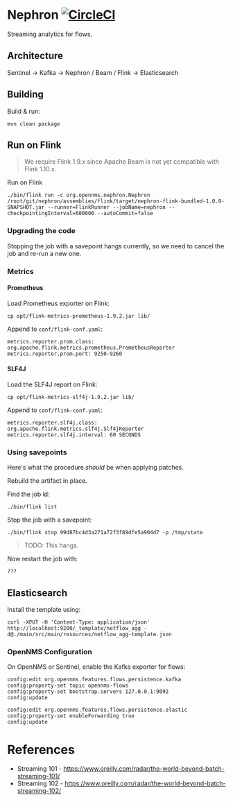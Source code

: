 # Nephron [![CircleCI](https://circleci.com/gh/OpenNMS/nephron/tree/master.svg?style=svg)](https://circleci.com/gh/OpenNMS/nephron/tree/master)

Streaming analytics for flows.

## Architecture

Sentinel -> Kafka -> Nephron / Beam / Flink -> Elasticsearch

## Building

Build & run:
```
mvn clean package
```

## Run on Flink

>  We require Flink 1.9.x since Apache Beam is not yet compatible with Flink 1.10.x.

Run on Flink
```
./bin/flink run -c org.opennms.nephron.Nephron /root/git/nephron/assemblies/flink/target/nephron-flink-bundled-1.0.0-SNAPSHOT.jar --runner=FlinkRunner --jobName=nephron --checkpointingInterval=600000 --autoCommit=false
```

### Upgrading the code

Stopping the job with a savepoint hangs currently, so we need to cancel the job and re-run a new one.

### Metrics

#### Prometheus

Load Prometheus exporter on Flink:
```
cp opt/flink-metrics-prometheus-1.9.2.jar lib/
```

Append to `conf/flink-conf.yaml`:
```
metrics.reporter.prom.class: org.apache.flink.metrics.prometheus.PrometheusReporter
metrics.reporter.prom.port: 9250-9260
```
#### SLF4J

Load the SLF4J report on Flink:
```
cp opt/flink-metrics-slf4j-1.9.2.jar lib/
```

Append to `conf/flink-conf.yaml`:
```
metrics.reporter.slf4j.class: org.apache.flink.metrics.slf4j.Slf4jReporter
metrics.reporter.slf4j.interval: 60 SECONDS
```

### Using savepoints

Here's what the procedure *should* be when applying patches.

Rebuild the artifact in place.

Find the job id:
```
./bin/flink list
```

Stop the job with a savepoint:
```
./bin/flink stop 99d87bc4d3a271a72f3f89dfe5a904d7 -p /tmp/state
```

> TODO: This hangs.

Now restart the job with:
```
???
```

## Elasticsearch

Install the template using:
```
curl -XPUT -H 'Content-Type: application/json' http://localhost:9200/_template/netflow_agg -d@./main/src/main/resources/netflow_agg-template.json
```

### OpenNMS Configuration

On OpenNMS or Sentinel, enable the Kafka exporter for flows:
```
config:edit org.opennms.features.flows.persistence.kafka
config:property-set topic opennms-flows
config:property-set bootstrap.servers 127.0.0.1:9092
config:update

config:edit org.opennms.features.flows.persistence.elastic
config:property-set enableForwarding true
config:update
```

# References

* Streaming 101 - https://www.oreilly.com/radar/the-world-beyond-batch-streaming-101/
* Streaming 102 - https://www.oreilly.com/radar/the-world-beyond-batch-streaming-102/

